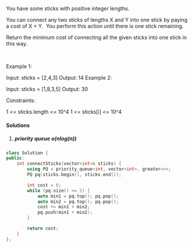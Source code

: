 You have some sticks with positive integer lengths.

You can connect any two sticks of lengths X and Y into one stick by paying a cost of X + Y.  You perform this action until there is one stick remaining.

Return the minimum cost of connecting all the given sticks into one stick in this way.

 

Example 1:

Input: sticks = [2,4,3]
Output: 14
Example 2:

Input: sticks = [1,8,3,5]
Output: 30
 

Constraints:

1 <= sticks.length <= 10^4
1 <= sticks[i] <= 10^4

#### Solutions

1. ##### priority queue o(nlog(n))

```cpp
class Solution {
public:
    int connectSticks(vector<int>& sticks) {
        using PQ = priority_queue<int, vector<int>, greater<>>;
        PQ pq(sticks.begin(), sticks.end());

        int cost = 0;
        while (pq.size() >= 2) {
            auto min1 = pq.top(); pq.pop();
            auto min2 = pq.top(); pq.pop();
            cost += min1 + min2;
            pq.push(min1 + min2);
        }

        return cost;
    }
};
```